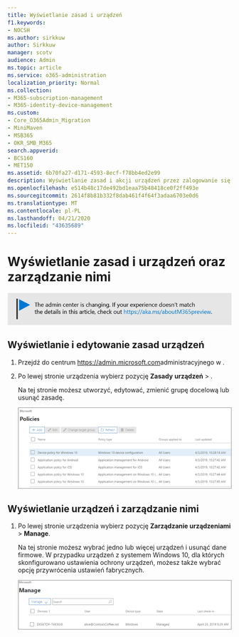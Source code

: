 ```yaml
---
title: Wyświetlanie zasad i urządzeń
f1.keywords:
- NOCSH
ms.author: sirkkuw
author: Sirkkuw
manager: scotv
audience: Admin
ms.topic: article
ms.service: o365-administration
localization_priority: Normal
ms.collection:
- M365-subscription-management
- M365-identity-device-management
ms.custom:
- Core_O365Admin_Migration
- MiniMaven
- MSB365
- OKR_SMB_M365
search.appverid:
- BCS160
- MET150
ms.assetid: 6b70fa27-d171-4593-8ecf-f78bb4ed2e99
description: Wyświetlanie zasad i akcji urządzeń przez zalogowanie się do usługi Microsoft 365 dla firm z poświadczeniami administratora globalnego.
ms.openlocfilehash: e514b48c17de492bd1eaa75b48418ce0f2ff493e
ms.sourcegitcommit: 2614f8b81b332f8dab461f4f64f3adaa6703e0d6
ms.translationtype: MT
ms.contentlocale: pl-PL
ms.lasthandoff: 04/21/2020
ms.locfileid: "43635689"
---
```

# <a name="view-and-manage-policies-and-devices"></a>Wyświetlanie zasad i urządzeń oraz zarządzanie nimi

[![Etykieta informująca, że centrum administracyjne zmienia się, a więcej informacji na ten temat możesz znaleźć w witrynie aka.ms/aboutM365preview.](../media/m365admincenterchanging.png)](https://docs.microsoft.com/office365/admin/microsoft-365-admin-center-preview)

## <a name="view-and-edit-device-policies"></a>Wyświetlanie i edytowanie zasad urządzeń

1.  Przejdź do centrum <a href="https://go.microsoft.com/fwlink/p/?linkid=837890" target="_blank">https://admin.microsoft.com</a>administracyjnego w .
2. Po lewej stronie urządzenia wybierz pozycję **Zasady** **urządzeń** \> .

    Na tej stronie możesz utworzyć, edytować, zmienić grupę docelową lub usunąć zasadę.

    ![Screenshot of the Policies page](../media/devicepolicies.png)
  
## <a name="view-and-manage-devices"></a>Wyświetlanie urządzeń i zarządzanie nimi

1. Po lewej stronie urządzenia wybierz pozycję **Zarządzanie urządzeniami** \> **Manage**. 
    
    Na tej stronie możesz wybrać jedno lub więcej urządzeń i usunąć dane firmowe. W przypadku urządzeń z systemem Windows 10, dla których skonfigurowano ustawienia ochrony urządzeń, możesz także wybrać opcję przywrócenia ustawień fabrycznych.
  
   ![Strona Zarządzanie urządzeniami](../media/devicesmanage.png)

